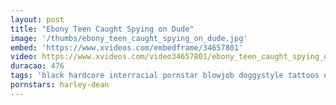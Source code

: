 ```yaml
---
layout: post
title: "Ebony Teen Caught Spying on Dude"
image: '/thumbs/ebony_teen_caught_spying_on_dude.jpg'
embed: 'https://www.xvideos.com/embedframe/34657801'
video: https://www.xvideos.com/video34657801/ebony_teen_caught_spying_on_dude
duracao: 476
tags: 'black hardcore interracial pornstar blowjob doggystyle tattoos ebony reality big-cock big-dick harley-dean'
pornstars: harley-dean
---
```

